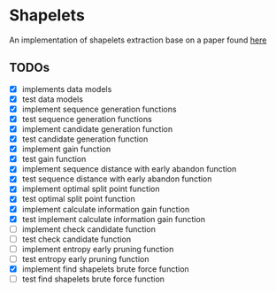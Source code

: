 # Shapelets
An implementation of shapelets extraction base on a paper found [here](http://alumni.cs.ucr.edu/~lexiangy/Shapelet/kdd2009shapelet.pdf)

## TODOs
- [x] implements data models
- [x] test data models
- [x] implement sequence generation functions
- [x] test sequence generation functions
- [x] implement candidate generation function
- [x] test candidate generation function
- [x] implement gain function
- [x] test gain function
- [x] implement sequence distance with early abandon function
- [x] test sequence distance with early abandon function
- [x] implement optimal split point function
- [x] test optimal split point function
- [x] implement calculate information gain function
- [x] test implement calculate information gain function
- [ ] implement check candidate function
- [ ] test check candidate function
- [ ] implement entropy early pruning function
- [ ] test entropy early pruning function
- [x] implement find shapelets brute force function
- [ ] test find shapelets brute force function
